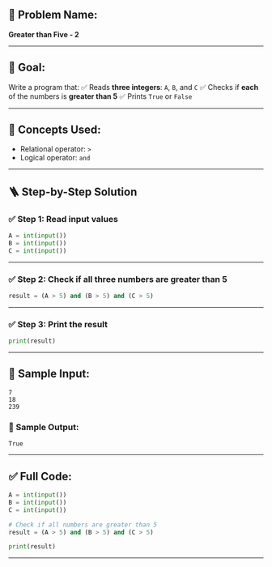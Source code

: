## 🧩 **Problem Name:**

**Greater than Five - 2**

---

## 🎯 **Goal:**

Write a program that:
✅ Reads **three integers**: `A`, `B`, and `C`
✅ Checks if **each** of the numbers is **greater than 5**
✅ Prints `True` or `False`

---

## 🧠 **Concepts Used:**

- Relational operator: `>`
- Logical operator: `and`

---

## 🪜 **Step-by-Step Solution**

### ✅ Step 1: Read input values

```python
A = int(input())
B = int(input())
C = int(input())
```

---

### ✅ Step 2: Check if all three numbers are greater than 5

```python
result = (A > 5) and (B > 5) and (C > 5)
```

---

### ✅ Step 3: Print the result

```python
print(result)
```

---

## 🧪 Sample Input:

```
7
18
239
```

### 🧾 Sample Output:

```
True
```

---

## ✅ Full Code:

```python
A = int(input())
B = int(input())
C = int(input())

# Check if all numbers are greater than 5
result = (A > 5) and (B > 5) and (C > 5)

print(result)
```

---
